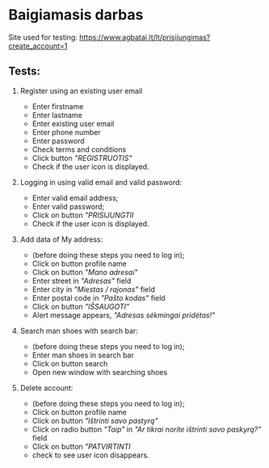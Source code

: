 # Baigiamasis darbas

Site used for testing: https://www.agbatai.lt/lt/prisijungimas?create_account=1

## Tests:

1. Register using an existing user email

   * Enter firstname
   * Enter lastname
   * Enter existing user email
   * Enter phone number
   * Enter password
   * Check terms and conditions
   * Click button *"REGISTRUOTIS"*
   * Check if the user icon is displayed.

2. Logging in using valid email and valid password:
    * Enter valid email address;
    * Enter valid password;
    * Click on button *"PRISIJUNGTII*
    * Check if the user icon is displayed.

3. Add data of My address:
    * (before doing these steps you need to log in);
    * Click on button profile name
    * Click on button *"Mano adresai"*
    * Enter street in *"Adresas"* field
    * Enter city in *"Miestas / rajonas"* field
    * Enter postal code in *"Pašto kodas"* field
    * Click on button *"IŠSAUGOTI"*
    * Alert message appears,  *"Adresas sėkmingai pridėtas!"*


4. Search man shoes with search bar:
    * (before doing these steps you need to log in);
    * Enter man shoes in search bar
    * Click on button search
    * Open new window with searching shoes


5. Delete account:
    * (before doing these steps you need to log in);
    * Click on button profile name
    * Click on button *"Ištrinti savo pastyrą"*
    * Click on radio button *"Taip"* in *"Ar tikrai norite ištrinti savo paskyrą?"* field
    * Click on button *"PATVIRTINTI*
    * check to see user icon disappears.
    